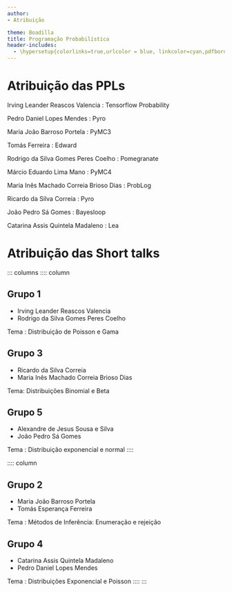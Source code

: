```yaml
---
author:
- Atribuição

theme: Boadilla
title: Programação Probabilística
header-includes:
  - \hypersetup{colorlinks=true,urlcolor = blue, linkcolor=cyan,pdfborderstyle={/S/U/W 1}}
---
```


# Atribuição das PPLs

Irving Leander Reascos Valencia
 : Tensorflow Probability

Pedro Daniel Lopes Mendes
 : Pyro
 
Maria João Barroso Portela
 : PyMC3
 
Tomás Ferreira
 : Edward
 
Rodrigo da Silva Gomes Peres Coelho
 : Pomegranate
 
Márcio Eduardo Lima Mano
 : PyMC4
 
Maria Inês Machado Correia Brioso Dias
 : ProbLog
 
Ricardo da Silva Correia
 : Pyro

João Pedro Sá Gomes
 : Bayesloop

Catarina Assis Quintela Madaleno
 : Lea

# Atribuição das Short talks
::: columns
:::: column
## Grupo 1
- Irving Leander Reascos Valencia
- Rodrigo da Silva Gomes Peres Coelho

Tema
 : Distribuição de Poisson e Gama

## Grupo 3
- Ricardo da Silva Correia
- Maria Inês Machado Correia Brioso Dias

Tema: Distribuições Binomial e Beta

## Grupo 5
- Alexandre de Jesus Sousa e Silva
- João Pedro Sá Gomes

Tema
 : Distribuição exponencial e normal
::::

:::: column

## Grupo 2
- Maria João Barroso Portela
- Tomás Esperança Ferreira

Tema
 : Métodos de Inferência: Enumeração e rejeição

## Grupo 4
- Catarina Assis Quintela Madaleno
- Pedro Daniel Lopes Mendes

Tema
 : Distribuições Exponencial e Poisson
::::
:::
